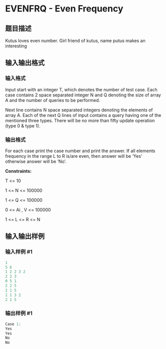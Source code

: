 # EVENFRQ - Even Frequency

## 题目描述

Kutus loves even number. Girl friend of kutus, name putus makes an interesting

## 输入输出格式

### 输入格式

Input start with an integer T, which denotes the number of test case. Each case contains 2 space separated integer N and Q denoting the size of array A and the number of queries to be performed.

Next line contains N space separated integers denoting the elements of array A. Each of the next Q lines of input contains a query having one of the mentioned three types. There will be no more than fifty update operation (type 0 & type 1).

### 输出格式

For each case print the case number and print the answer. If all elements frequency in the range L to R is/are even, then answer will be ‘Yes’ otherwise answer will be ‘No’.

**Constraints:**

T <= 10

1 <= N <= 100000

1 <= Q <= 100000

0 <= Ai , V <= 100000

1 <= L <= R <= N

## 输入输出样例

### 输入样例 #1

```cpp
1
5 6
1 2 2 3 2
2 2 3
0 5 1
2 2 5
2 1 5
1 1 3 2
2 1 5
```


### 输出样例 #1

```cpp
Case 1:
Yes
Yes
No
No
```


